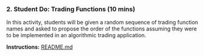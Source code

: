 ### 2. Student Do: Trading Functions (10 mins)

In this activity, students will be given a random sequence of trading function names and asked to propose the order of the functions assuming they were to be implemented in an algorithmic trading application.

**Instructions:** [README.md](Activities/01-Stu_Trading_Functions/README.md)

